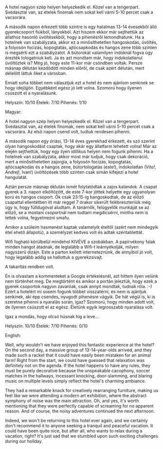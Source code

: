 
A hotel nagyon szép helyen helyezkedik el. Közel van a tengerpart.
Svédasztal van, az ételek finomak nem sokat kell várni 5-10 percet csak a vacsorára.

A második napon érkezett több szintre is egy hatalmas 13-14 évesekből álló gyerekcsoport fiúkból, lányokból. Azt hiszem ekkor már sejthettük az állathoz hasonló üvöltésekből, hogy a pihenésről lemondhatunk. Ha a hotelnek van szabályzata, akkor ez a minősíthetetlen hangoskodás, üvöltés, a folyosón focizás, kopogtatás, ajtócsapkodás és hangos zene több szinten is megsérti ezt a szabályzatot.
A bútorokat valamilyen indoknál fogva úgy érezték tologatniuk kell. Ja és azt mondtam már, hogy indokolatlanul üvöltöztek is?
Még jó, hogy este 11-kor már csöndben voltak. Persze másnap délután kezdődött minden előről, de csak azért délután, mert délelőtt láttuk őket a városban.

Emiatt soha többet nem választjuk ezt a hotel és nem ajánlom senkinek se hogy idejöjjön. Egyébként egész jó lett volna. Szomorú hogy ilyenen csúszott el a nyaralásunk.

Helyszín: 10/10
Ételek: 7/10
Pihenés: 1/10

Magyar:

A hotel nagyon szép helyen helyezkedik el. Közel van a tengerpart.
Svédasztal van, az ételek finomak, nem sokat kell várni 5-10 percet csak a vacsorára. Az első napon csend volt, tudtuk rendesen pihenni.

A második napon egy óriási, 13-14 éves gyerekhad érkezett, és szó szerint olyan hangoskodást csaptak, hogy akár egy állatfarm lehetett volna! Már az elején sejthettük, hogy egy ilyen idillikus helyen nem fogunk pihenni. Ha a hotelnek van szabályzata, akkor most már tudjuk, hogy csak dekoráció, mert a minősíthetetlen zajorgia, a folyosón focizás, kopogtatás, ajtócsapkodás és a hangos zene, bútortologatás (este!), indokolatlan (Vito!, Andrej!, Ivan!) üvöltözések több szinten csak simán kifejezi a hotel hangulatát.

Aztán persze másnap délután ismét folytatódtak a zajos kalandok. A csapat gyerek a 3. napon elköltözött, de este 7-kor jöttek helyette egy ugyanolyan korú és hangos csoport. Ők csak 23:15-ig hangoskodtak, de az előző csapattal ellentétben itt már reggel 7 órakor sikerült felébreszteniük még úgy is, hogy fülldugóval aludtam. A tanárnők, felügyelők munkáját se az előző, se a mostani csoportnál nem tudtam megdicsérni, mintha nem is lettek volna, fegyelmezni smafu. 

Amikor a szüleim hasmenést kaptak valamelyik ételtől (azért nem mindegyik étel ehető állapotú), a személyzet kedves volt és adtak széntablettát.

Wifi fogható körülbelül mindehol KIVÉVE a szobákban. A papírvékony falak minden hangot átadnak, de leglalább a Wifi-t leárnyékolják, milyen nagyszerű dizájn. Este a parton kellett interneteznünk, de annyiból jó volt, hogy legalább addig se hallottuk a gyerekzsivajt.

A takarítás rendben volt.

Én is olvastam a kommenteket a Google értékelésnél, azt hittem ilyen velünk nem történhet meg. De megtörtént és amikor a portán jeleztük, hogy ezek a gyerek csoportok nagyon zavaróak, csak annyit mondtak, tudnak róla. :-)
Ezért a hotelért mi sosem fogunk többet visszatérni, és nem is ajánljuk senkinek, aki épp csendes, nyugodt pihenésre vágyik. De hát végül is, ki is szeretne pihenni a nyaralás során, igaz? Szomorú, hogy minden adott volt, de ilyenen csúszott el az egész. Életünk egyik legrosszabb nyaralása volt. 

Igaz a mondás, hogy olcsó húsnak híg a leve...

Helyszín: 10/10
Ételek: 7/10
Pihenés: 0/10

English:

Well, why wouldn't we have enjoyed this fantastic experience at the hotel? On the second day, a massive group of 13-14-year-olds arrived, and they made such a racket that it could have easily been mistaken for an animal farm! Right from the start, we could have guessed that relaxation was definitely not on the agenda. If the hotel happens to have any rules, they must be purely decorative because the unspeakable cacophony, soccer matches in the hallways, incessant knocking, door-slamming, and blaring music on multiple levels simply reflect the hotel's charming ambiance.

They had a remarkable knack for creatively rearranging furniture, making us feel like we were attending a modern art exhibition, where the abstract symphony of noise was the main attraction. Oh, and yes, it's worth mentioning that they were perfectly capable of screaming for no apparent reason. And of course, the noisy adventures continued the next afternoon.

Indeed, we won't be returning to this hotel ever again, and we certainly don't recommend it to anyone seeking a tranquil and peaceful vacation. It could have been quite nice, but after all, who wants to relax during a vacation, right? It's just sad that we stumbled upon such exciting challenges during our holiday.

